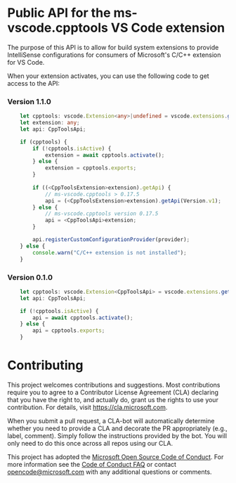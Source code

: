 # Public API for the ms-vscode.cpptools VS Code extension

The purpose of this API is to allow for build system extensions to provide IntelliSense configurations for consumers
of Microsoft's C/C++ extension for VS Code.

When your extension activates, you can use the following code to get access to the API:

### Version 1.1.0

```TypeScript
    let cpptools: vscode.Extension<any>|undefined = vscode.extensions.getExtension("ms-vscode.cpptools");
    let extension: any;
    let api: CppToolsApi;

    if (cpptools) {
        if (!cpptools.isActive) { 
            extension = await cpptools.activate();
        } else {
            extension = cpptools.exports;
        }
     
        if ((<CppToolsExtension>extension).getApi) {
            // ms-vscode.cpptools > 0.17.5
            api = (<CppToolsExtension>extension).getApi(Version.v1);
        } else {
            // ms-vscode.cpptools version 0.17.5
            api = <CppToolsApi>extension;
        }

        api.registerCustomConfigurationProvider(provider);
    } else {
        console.warn("C/C++ extension is not installed");
    }
```

### Version 0.1.0

```TypeScript
    let cpptools: vscode.Extension<CppToolsApi> = vscode.extensions.getExtension("ms-vscode.cpptools");
    let api: CppToolsApi;

    if (!cpptools.isActive) { 
        api = await cpptools.activate();
    } else {
        api = cpptools.exports;
    }
```

# Contributing

This project welcomes contributions and suggestions.  Most contributions require you to agree to a
Contributor License Agreement (CLA) declaring that you have the right to, and actually do, grant us
the rights to use your contribution. For details, visit https://cla.microsoft.com.

When you submit a pull request, a CLA-bot will automatically determine whether you need to provide
a CLA and decorate the PR appropriately (e.g., label, comment). Simply follow the instructions
provided by the bot. You will only need to do this once across all repos using our CLA.

This project has adopted the [Microsoft Open Source Code of Conduct](https://opensource.microsoft.com/codeofconduct/).
For more information see the [Code of Conduct FAQ](https://opensource.microsoft.com/codeofconduct/faq/) or
contact [opencode@microsoft.com](mailto:opencode@microsoft.com) with any additional questions or comments.
